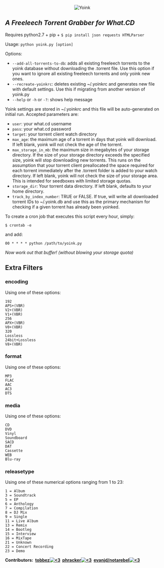<p align="center">
<img src="https://i.imgur.com/C8OW3yw.png" alt="Yoink">
</p>

*A Freeleech Torrent Grabber for What.CD*
---

Requires python2.7 + pip + `$ pip install json requests HTMLParser`

Usage: `python yoink.py [option]`

Options:

- `--add-all-torrents-to-db`: adds all existing freeleech torrents to the yoink database without downloading the .torrent file. Use this option if you want to ignore all existing freeleech torrents and only yoink new ones.
- `--recreate-yoinkrc`: deletes existing ~/.yoinkrc and generates new file with default settings. Use this if migrating from another version of yoink.py
- `--help` or `-h` or `-?`: shows help message

Yoink settings are stored in ~/.yoinkrc and this file will be auto-generated on initial run. Accepted parameters are:

- `user`: your what.cd username
- `pass`: your what.cd password
- `target`: your torrent client watch directory
- `max_age`: the maximum age of a torrent in days that yoink will download. If left blank, yoink will not check the age of the torrent.
- `max_storage_in_mb`: the maximum size in megabytes of your storage directory. If the size of your storage directory exceeds the specified size, yoink will stop downloading new torrents. This runs on the assumption that your torrent client preallocated the space required for each torrent immediately after the .torrent folder is added to your watch directory. If left blank, yoink will not check the size of your storage area. This is intended for seedboxes with limited storage quotas.
- `storage_dir`: Your torrent data directory. If left blank, defaults to your home directory.
- `track_by_index_number`: TRUE or FALSE. If true, will write all downloaded torrent IDs to ~/.yoink.db and use this as the primary mechanism for checking if a given torrent has already been yoinked.

To create a cron job that executes this script every hour, simply:

`$ crontab -e`

and add:

`00 * * * * python /path/to/yoink.py`

*Now work out that buffer! (without blowing your storage quota)*

Extra Filters
--- 

### encoding

Using one of these options:

    192
    APS+(VBR)
    V2+(VBR)
    V1+(VBR)
    256
    APX+(VBR)
    V0+(VBR)
    320
    Lossless
    24bit+Lossless
    V8+(VBR)

### format

Using one of these options:

    MP3
    FLAC
    AAC
    AC3
    DTS

### media

Using one of these options:

    CD
    DVD
    Vinyl
    Soundboard
    SACD
    DAT
    Cassette
    WEB
    Blu-ray

### releasetype

Using one of these numerical options ranging from 1 to 23:

    1 = Album
    3 = Soundtrack
    5 = EP
    6 = Anthology
    7 = Compilation
    8 = DJ Mix
    9 = Single
    11 = Live Album
    13 = Remix
    14 = Bootleg
    15 = Interview
    16 = MixTape
    21 = Unknown
    22 = Concert Recording
    23 = Demo 

**Contributors:  [tobbez![<3](http://i.imgur.com/kX2q6Bm.png)](https://what.cd/user.php?id=605)  [phracker![<3](http://i.imgur.com/kX2q6Bm.png)](https://what.cd/user.php?id=260077)  [evanjd/notarebel![<3](http://i.imgur.com/kX2q6Bm.png)](https://what.cd/user.php?id=417)**
